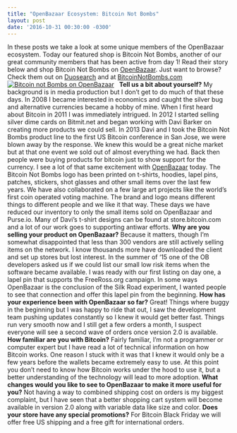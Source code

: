 ```yaml
---
title: "OpenBazaar Ecosystem: Bitcoin Not Bombs" 
layout: post
date: '2016-10-31 00:30:00 -0300'
---
```

        
In these posts we take a look at some unique members of the OpenBazaar ecosystem. Today our featured shop is Bitcoin Not Bombs, another of our great community members that has been active from day 1! Read their story below and shop Bitcoin Not Bombs on [OpenBazaar](ob://bd68aeb3e50a2a47676215ea604c737d1d762334). Just want to browse? Check them out on [Duosearch](Screen-Shot-2016-10-31-at-1.18.21-PM.png) and at [BitcoinNotBombs.com](https://bitcoinnotbombs.com/)   [![Bitcoin not Bombs on OpenBazaar](https://blog.openbazaar.org/wp-content/uploads/2016/10/Screen-Shot-2016-10-31-at-1.18.21-PM-1024x730.png)](https://blog.openbazaar.org/wp-content/uploads/2016/10/Screen-Shot-2016-10-31-at-1.18.21-PM.png)   **Tell us a bit about yourself?** My background is in media production but I don’t get to do much of that these days. In 2008 I became interested in economics and caught the silver bug and alternative currencies became a hobby of mine. When I first heard about Bitcoin in 2011 I was immediately intrigued. In 2012 I started selling silver dime cards on Bitmit.net and began working with Davi Barker on creating more products we could sell. In 2013 Davi and I took the Bitcoin Not Bombs product line to the first US Bitcoin conference in San Jose, we were blown away by the response. We knew this would be a great niche market but at that one event we sold out of almost everything we had. Back then people were buying products for bitcoin just to show support for the currency. I see a lot of that same excitement with [OpenBazaar](http://openbazaar.org) today. The Bitcoin Not Bombs logo has been printed on t-shirts, hoodies, lapel pins, patches, stickers, shot glasses and other small items over the last few years. We have also collaborated on a few large art projects like the world’s first coin operated voting machine. The brand and logo means different things to different people and we like it that way. These days we have reduced our inventory to only the small items sold on OpenBazaar and Purse.io. Many of Davi’s t-shirt designs can be found at store.bitcoin.com and a lot of our work goes to supporting antiwar efforts. **Why are you selling your product on OpenBazaar?** Because it matters, though I’m somewhat disappointed that less than 300 vendors are still actively selling items on the network. I know thousands more have downloaded the client and set up stores but lost interest. In the summer of ‘15 one of the OB developers asked us if we could list our small low risk items when the software became available. I was ready with our first listing on day one, a lapel pin that supports the FreeRoss.org campaign. In some ways OpenBazaar is the conclusion of the Silk Road experiment, I wanted people to see that connection and offer this lapel pin from the beginning. **How has your experience been with OpenBazaar so far?** Great! Things where buggy in the beginning but I was happy to ride that out, I saw the development team pushing updates constantly so I knew it would get better fast. Things run very smooth now and I still get a few orders a month, I suspect everyone will see a second wave of orders once version 2.0 is available. **How familiar are you with Bitcoin?** Fairly familiar, I’m not a programmer or computer expert but I have read a lot of technical information on how Bitcoin works. One reason I stuck with it was that I knew it would only be a few years before the wallets became extremely easy to use. At this point you don’t need to know how Bitcoin works under the hood to use it, but a better understanding of the technology will lead to more adoption. **What changes would you like to see to OpenBazaar to make it more useful for you?** Not having a way to combined shipping cost on orders is my biggest complaint, but I have seen that a better shopping cart system will become available in version 2.0 along with variable data like size and color. **Does your store have any special promotions?** For Bitcoin Black Friday we will offer free US shipping and a free gift for international orders.